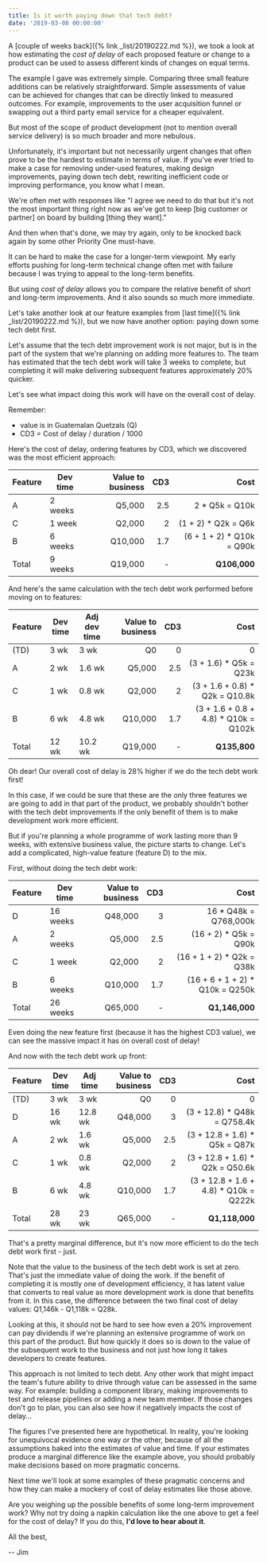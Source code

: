 ```yaml
---
title: Is it worth paying down that tech debt?
date: '2019-03-08 00:00:00'
---
```


A [couple of weeks back]({% link _list/20190222.md %}), we took a look at how estimating the _cost of delay_ of each proposed feature or change to a product can be used to assess different kinds of changes on equal terms.

The example I gave was extremely simple. Comparing three small feature additions can be relatively straightforward. Simple assessments of value can be achieved for changes that can be directly linked to measured outcomes. For example, improvements to the user acquisition funnel or swapping out a third party email service for a cheaper equivalent.

But most of the scope of product development (not to mention overall service delivery) is so much broader and more nebulous.

Unfortunately, it's important but not necessarily urgent changes that often prove to be the hardest to estimate in terms of value. If you've ever tried to make a case for removing under-used features, making design improvements, paying down tech debt, rewriting inefficient code or improving performance, you know what I mean.

We're often met with responses like "I agree we need to do that but it's not the most important thing right now as we've got to keep [big customer or partner] on board by building [thing they want]."

And then when that's done, we may try again, only to be knocked back again by some other Priority One must-have.

It can be hard to make the case for a longer-term viewpoint. My early efforts pushing for long-term technical change often met with failure because I was trying to appeal to the long-term benefits.

But using _cost of delay_ allows you to compare the relative benefit of short and long-term improvements. And it also sounds so much more immediate.

Let's take another look at our feature examples from [last time]({% link _list/20190222.md %}), but we now have another option: paying down some tech debt first.

Let's assume that the tech debt improvement work is not major, but is in the part of the system that we're planning on adding more features to. The team has estimated that the tech debt work will take 3 weeks to complete, but completing it will make delivering subsequent features approximately 20% quicker.

Let's see what impact doing this work will have on the overall cost of delay.

Remember:

* value is in Guatemalan Quetzals (Q)
* CD3 = Cost of delay / duration / 1000

Here's the cost of delay, ordering features by CD3, which we discovered was the most efficient approach:

| Feature | Dev time | Value to business | CD3 | Cost |
|---------|----------|------------------:|----:|-----:|
|A|2 weeks|Q5,000|2.5|2 * Q5k = Q10k|
|C|1 week|Q2,000|2|(1 + 2) * Q2k = Q6k|
|B|6 weeks|Q10,000|1.7|(6 + 1 + 2) * Q10k = Q90k|
|Total|9 weeks|Q19,000|-|__Q106,000__|

And here's the same calculation with the tech debt work performed before moving on to features:

| Feature | Dev time | Adj dev time | Value to business | CD3 | Cost |
|---------|----------|--------------|------------------:|----:|-----:|
|(TD)|3 wk|3 wk|Q0|0|0|
|A|2 wk|1.6 wk|Q5,000|2.5|(3 + 1.6) * Q5k = Q23k|
|C|1 wk|0.8 wk|Q2,000|2|(3 + 1.6 + 0.8) * Q2k = Q10.8k|
|B|6 wk|4.8 wk|Q10,000|1.7|(3 + 1.6 + 0.8 + 4.8) * Q10k = Q102k|
|Total|12 wk|10.2 wk|Q19,000|-|__Q135,800__|

Oh dear! Our overall cost of delay is 28% higher if we do the tech debt work first!

In this case, if we could be sure that these are the only three features we are going to add in that part of the product, we probably shouldn't bother with the tech debt improvements if the only benefit of them is to make development work more efficient.

But if you're planning a whole programme of work lasting more than 9 weeks, with extensive business value, the picture starts to change. Let's add a complicated, high-value feature (feature D) to the mix.

First, without doing the tech debt work:

| Feature | Dev time | Value to business | CD3 | Cost |
|---------|----------|------------------:|----:|-----:|
|D|16 weeks|Q48,000|3|16 * Q48k = Q768,000k|
|A|2 weeks|Q5,000|2.5|(16 + 2) * Q5k = Q90k|
|C|1 week|Q2,000|2|(16 + 1 + 2) * Q2k = Q38k|
|B|6 weeks|Q10,000|1.7|(16 + 6 + 1 + 2) * Q10k = Q250k|
|Total|26 weeks|Q65,000|-|__Q1,146,000__|

Even doing the new feature first (because it has the highest CD3 value), we can see the massive impact it has on overall cost of delay!

And now with the tech debt work up front:

| Feature | Dev time | Adj time | Value to business | CD3 | Cost |
|---------|----------|----------|------------------:|----:|-----:|
|(TD)|3 wk|3 wk|Q0|0|0|
|D|16 wk|12.8 wk|Q48,000|3|(3 + 12.8) * Q48k = Q758.4k|
|A|2 wk|1.6 wk|Q5,000|2.5|(3 + 12.8 + 1.6) * Q5k = Q87k|
|C|1 wk|0.8 wk|Q2,000|2|(3 + 12.8 + 1.6) * Q2k = Q50.6k|
|B|6 wk|4.8 wk|Q10,000|1.7|(3 + 12.8 + 1.6 + 4.8) * Q10k = Q222k|
|Total|28 wk|23 wk|Q65,000|-|__Q1,118,000__|

That's a pretty marginal difference, but it's now more efficient to do the tech debt work first - just.

Note that the value to the business of the tech debt work is set at zero. That's just the immediate value of doing the work. If the benefit of completing it is mostly one of development efficiency, it has latent value that converts to real value as more development work is done that benefits from it. In this case, the difference between the two final cost of delay values: Q1,146k - Q1,118k = Q28k.

Looking at this, it should not be hard to see how even a 20% improvement can pay dividends if we're planning an extensive programme of work on this part of the product. But how quickly it does so is down to the value of the subsequent work to the business and not just how long it takes developers to create features.

This approach is not limited to tech debt. Any other work that might impact the team's future ability to drive through value can be assessed in the same way. For example: building a component library, making improvements to test and release pipelines or adding a new team member. If those changes don't go to plan, you can also see how it negatively impacts the cost of delay...

The figures I've presented here are hypothetical. In reality, you're looking for unequivocal evidence one way or the other, because of all the assumptions baked into the estimates of value and time. If your estimates produce a marginal difference like the example above, you should probably make decisions based on more pragmatic concerns.

Next time we'll look at some examples of these pragmatic concerns and how they can make a mockery of cost of delay estimates like those above.

Are you weighing up the possible benefits of some long-term improvement work? Why not try doing a napkin calculation like the one above to get a feel for the cost of delay? If you do this, __I'd love to hear about it__.

All the best,

-- Jim
